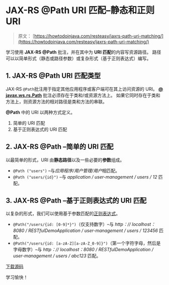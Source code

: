 # JAX-RS @Path URI 匹配–静态和正则 URI

> 原文： [https://howtodoinjava.com/resteasy/jaxrs-path-uri-matching/](https://howtodoinjava.com/resteasy/jaxrs-path-uri-matching/)

学习使用 **JAX-RS @Path** 批注，并在其中为 **URI 匹配**的内容写资源路径。 路径可以以简单形式（静态或路径参数）或复杂形式（基于正则表达式）编写。

## 1\. JAX-RS @Path URI 匹配类型

JAX-RS `@Path`批注用于指定其他应用程序或客户端可在其上访问资源的 URI。 [**@ javax.ws.rs.Path**](http://jackson.codehaus.org/javadoc/jax-rs/1.0/javax/ws/rs/Path.html "path annotation") 批注必须存在于类和/或资源方法上。 如果它同时存在于类和方法上，则资源方法的相对路径是类和方法的串联。

**@Path** 中的 URI 以两种方式定义。

1.  简单的 URI 匹配
2.  基于正则表达式的 URI 匹配

## 2\. JAX-RS @Path –简单的 URI 匹配

以最简单的形式，URI 由**静态路径**以及一些必要的**参数**组成。

*   `@Path ("users")` –与*应用程序/用户管理/用户*相匹配。
*   `@Path ("users/{id}")` –与 *application / user-management / users / 12* 匹配。

## 3\. JAX-RS @Path –基于正则表达式的 URI 匹配

以复杂的形式，我们可以使用基于参数匹配的[正则表达式](https://howtodoinjava.com/java-regular-expression-tutorials/)。

*   `@Path("/users/{id: [0-9]*}")`（仅支持数字）–与 *http：// localhost：8080 / RESTfulDemoApplication / user-management / users / 123456* 匹配。
*   `@Path("/users/{id: [a-zA-Z][a-zA-Z_0-9]}")`（第一个字符字母，然后是字母数字）–与 *http：// localhost：8080 / RESTfulDemoApplication / user-management / users / abc123* 匹配。

[下载源码](https://docs.google.com/file/d/0B7yo2HclmjI4ZmpTcC0wZTJZRTQ/edit?usp=sharing)

学习愉快！